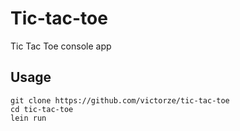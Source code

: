 # Tic-tac-toe

Tic Tac Toe console app

## Usage

    git clone https://github.com/victorze/tic-tac-toe
    cd tic-tac-toe
    lein run
